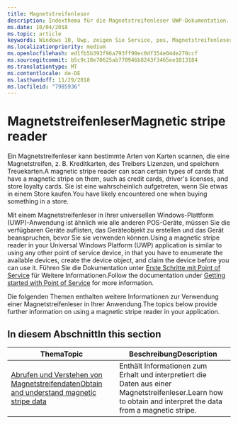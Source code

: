 ```yaml
---
title: Magnetstreifenleser
description: Indexthema für die Magnetstreifenleser UWP-Dokumentation.
ms.date: 10/04/2018
ms.topic: article
keywords: Windows 10, Uwp, zeigen Sie Service, pos, Magnetstreifenleser
ms.localizationpriority: medium
ms.openlocfilehash: ed1fb5b393f96a793ff90ec0df354e04de270ccf
ms.sourcegitcommit: b5c9c18e70625ab770946b8243f3465ee1013184
ms.translationtype: MT
ms.contentlocale: de-DE
ms.lasthandoff: 11/29/2018
ms.locfileid: "7985936"
---
```

# <a name="magnetic-stripe-reader"></a><span data-ttu-id="8d1b6-104">Magnetstreifenleser</span><span class="sxs-lookup"><span data-stu-id="8d1b6-104">Magnetic stripe reader</span></span>

<span data-ttu-id="8d1b6-105">Ein Magnetstreifenleser kann bestimmte Arten von Karten scannen, die eine Magnetstreifen, z. B. Kreditkarten, des Treibers Lizenzen, und speichern Treuekarten.</span><span class="sxs-lookup"><span data-stu-id="8d1b6-105">A magnetic stripe reader can scan certain types of cards that have a magnetic stripe on them, such as credit cards, driver's licenses, and store loyalty cards.</span></span> <span data-ttu-id="8d1b6-106">Sie ist eine wahrscheinlich aufgetreten, wenn Sie etwas in einem Store kaufen.</span><span class="sxs-lookup"><span data-stu-id="8d1b6-106">You have likely encountered one when buying something in a store.</span></span>

<span data-ttu-id="8d1b6-107">Mit einem Magnetstreifenleser in Ihrer universellen Windows-Plattform (UWP)-Anwendung ist ähnlich wie alle anderen POS-Geräte, müssen Sie die verfügbaren Geräte auflisten, das Geräteobjekt zu erstellen und das Gerät beanspruchen, bevor Sie sie verwenden können.</span><span class="sxs-lookup"><span data-stu-id="8d1b6-107">Using a magnetic stripe reader in your Universal Windows Platform (UWP) application is similar to using any other point of service device, in that you have to enumerate the available devices, create the device object, and claim the device before you can use it.</span></span> <span data-ttu-id="8d1b6-108">Führen Sie die Dokumentation unter [Erste Schritte mit Point of Service](pos-basics.md) für Weitere Informationen.</span><span class="sxs-lookup"><span data-stu-id="8d1b6-108">Follow the documentation under [Getting started with Point of Service](pos-basics.md) for more information.</span></span>

<span data-ttu-id="8d1b6-109">Die folgenden Themen enthalten weitere Informationen zur Verwendung einer Magnetstreifenleser in Ihrer Anwendung.</span><span class="sxs-lookup"><span data-stu-id="8d1b6-109">The topics below provide further information on using a magnetic stripe reader in your application.</span></span>

## <a name="in-this-section"></a><span data-ttu-id="8d1b6-110">In diesem Abschnitt</span><span class="sxs-lookup"><span data-stu-id="8d1b6-110">In this section</span></span>

| <span data-ttu-id="8d1b6-111">Thema</span><span class="sxs-lookup"><span data-stu-id="8d1b6-111">Topic</span></span> | <span data-ttu-id="8d1b6-112">Beschreibung</span><span class="sxs-lookup"><span data-stu-id="8d1b6-112">Description</span></span> |
|-------|-------------|
| [<span data-ttu-id="8d1b6-113">Abrufen und Verstehen von Magnetstreifendaten</span><span class="sxs-lookup"><span data-stu-id="8d1b6-113">Obtain and understand magnetic stripe data</span></span>](../devices-sensors/pos-magnetic-stripe-reader-data.md) | <span data-ttu-id="8d1b6-114">Enthält Informationen zum Erhalt und interpretiert die Daten aus einer Magnetstreifenleser.</span><span class="sxs-lookup"><span data-stu-id="8d1b6-114">Learn how to obtain and interpret the data from a magnetic stripe.</span></span> |